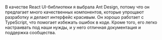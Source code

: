 В качестве React UI-библиотеки я выбрала Ant Design, потому что он предлагает много качественных компонентов, которые упрощают разработку и делают интерфейс красивым. Он хорошо работает с TypeScript, что помогает избежать ошибок в коде. Кроме того, его легко настраивать под наши нужды, и у него отличная документация и поддержка сообщества.
